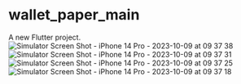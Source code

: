 # wallet_paper_main

A new Flutter project.
![Simulator Screen Shot - iPhone 14 Pro - 2023-10-09 at 09 37 38](https://github.com/Immmmmmortal1/WalletPaper/assets/26620382/18eefed6-edd7-41c3-bbfe-28d88eb28677)
![Simulator Screen Shot - iPhone 14 Pro - 2023-10-09 at 09 37 31](https://github.com/Immmmmmortal1/WalletPaper/assets/26620382/72498f12-27f1-41f6-8edd-197d55b6c212)
![Simulator Screen Shot - iPhone 14 Pro - 2023-10-09 at 09 37 25](https://github.com/Immmmmmortal1/WalletPaper/assets/26620382/2688c3b9-960b-47e3-a752-5e784f99fdd6)
![Simulator Screen Shot - iPhone 14 Pro - 2023-10-09 at 09 37 18](https://github.com/Immmmmmortal1/WalletPaper/assets/26620382/5a0eefdd-3c3c-4b7c-9cf8-f94b2a0d9e52)
